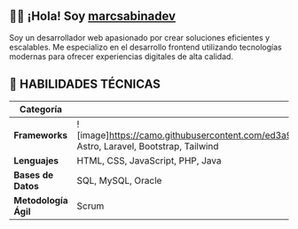 ## 👨‍💻 ¡Hola! Soy [marcsabinadev](https://github.com/marcsabinadev)

Soy un desarrollador web apasionado por crear soluciones eficientes y escalables. 
Me especializo en el desarrollo frontend utilizando tecnologías modernas para ofrecer experiencias digitales de alta calidad.

## 🚀 HABILIDADES TÉCNICAS
| Categoría              | Tecnologías |
|------------------------|--------------------------------------------------------------------------------|
| **Frameworks**         | ![image]https://camo.githubusercontent.com/ed3a9f85f58b671c91a9412e8a4c4cec1006e1a580499b35a55199bbf472f9a4/68747470733a2f2f696d672e736869656c64732e696f2f62616467652f416e67756c61722d2532334444303033312e7376673f7374796c653d666f722d7468656261646765266c6f676f3d616e67756c6172266c6f676f436f6c6f723d7768697465, Astro, Laravel, Bootstrap, Tailwind                                    |
| **Lenguajes**         | HTML, CSS, JavaScript, PHP, Java                                                |
| **Bases de Datos**    | SQL, MySQL, Oracle                                                              |
| **Metodología Ágil**  | Scrum                                                                          |
